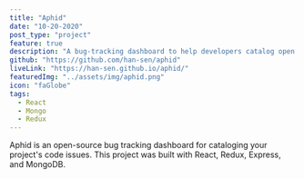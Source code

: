 ```yaml
---
title: "Aphid"
date: "10-20-2020"
post_type: "project"
feature: true
description: "A bug-tracking dashboard to help developers catalog open site issues."
github: "https://github.com/han-sen/aphid"
liveLink: "https://han-sen.github.io/aphid/"
featuredImg: "../assets/img/aphid.png"
icon: "faGlobe"
tags:
  - React
  - Mongo
  - Redux
---
```


Aphid is an open-source bug tracking dashboard for cataloging your project's code issues. This project was built with React, Redux, Express, and MongoDB.
